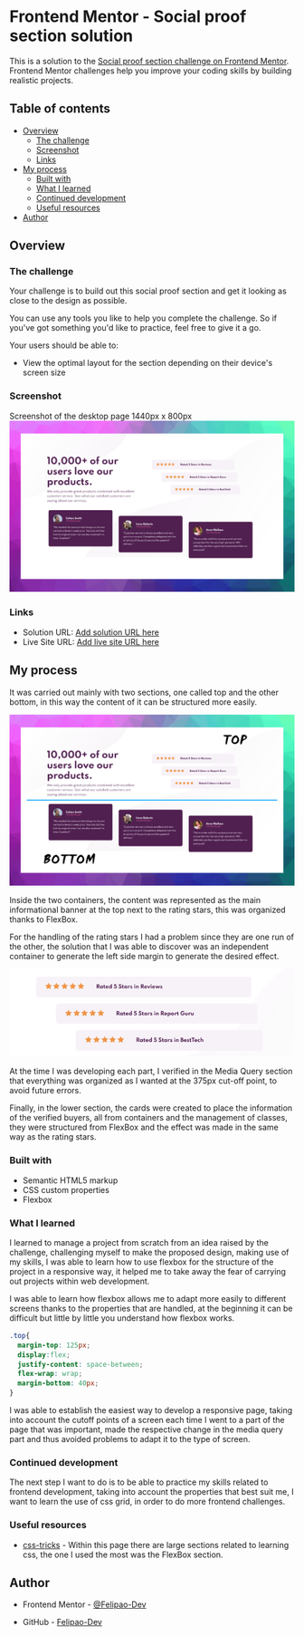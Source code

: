 # Frontend Mentor - Social proof section solution

This is a solution to the [Social proof section challenge on Frontend Mentor](https://www.frontendmentor.io/challenges/social-proof-section-6e0qTv_bA). Frontend Mentor challenges help you improve your coding skills by building realistic projects. 

## Table of contents

- [Overview](#overview)
  - [The challenge](#the-challenge)
  - [Screenshot](#screenshot)
  - [Links](#links)
- [My process](#my-process)
  - [Built with](#built-with)
  - [What I learned](#what-i-learned)
  - [Continued development](#continued-development)
  - [Useful resources](#useful-resources)
- [Author](#author)

## Overview

### The challenge

Your challenge is to build out this social proof section and get it looking as close to the design as possible.

You can use any tools you like to help you complete the challenge. So if you've got something you'd like to practice, feel free to give it a go.

Your users should be able to:

- View the optimal layout for the section depending on their device's screen size

### Screenshot

Screenshot of the desktop page 1440px x 800px 
![Screenshot of the desktop page ](./screenshots/Screenshot_desktop.png)



### Links

- Solution URL: [Add solution URL here](https://your-solution-url.com)
- Live Site URL: [Add live site URL here](https://your-live-site-url.com)

## My process

It was carried out mainly with two sections, one called top and the other bottom, in this way the content of it can be structured more easily. 

![Screenshot of the desktop page Top - Bot ](./screenshots/Top.png)

Inside the two containers, the content was represented as the main informational banner at the top next to the rating stars, this was organized thanks to FlexBox. 

For the handling of the rating stars I had a problem since they are one run of the other, the solution that I was able to discover was an independent container to generate the left side margin to generate the desired effect. 

![Screenshot of the desktop page Top - Bot ](./screenshots/raiting.png)

At the time I was developing each part, I verified in the Media Query section that everything was organized as I wanted at the 375px cut-off point, to avoid future errors. 

Finally, in the lower section, the cards were created to place the information of the verified buyers, all from containers and the management of classes, they were structured from FlexBox and the effect was made in the same way as the rating stars. 

### Built with

- Semantic HTML5 markup
- CSS custom properties
- Flexbox

### What I learned

I learned to manage a project from scratch from an idea raised by the challenge, challenging myself to make the proposed design, making use of my skills, I was able to learn how to use flexbox for the structure of the project in a responsive way, it helped me to take away the fear of carrying out projects within web development. 

I was able to learn how flexbox allows me to adapt more easily to different screens thanks to the properties that are handled, at the beginning it can be difficult but little by little you understand how flexbox works. 

```css
.top{
  margin-top: 125px;
  display:flex;
  justify-content: space-between;
  flex-wrap: wrap;
  margin-bottom: 40px;
}
```
I was able to establish the easiest way to develop a responsive page, taking into account the cutoff points of a screen each time I went to a part of the page that was important, made the respective change in the media query part and thus avoided problems to adapt it to the type of screen. 


### Continued development

The next step I want to do is to be able to practice my skills related to frontend development, taking into account the properties that best suit me, I want to learn the use of css grid, in order to do more frontend challenges. 

### Useful resources

- [css-tricks](https://css-tricks.com/) - Within this page there are large sections related to learning css, the one I used the most was the FlexBox section. 

## Author

- Frontend Mentor - [@Felipao-Dev](https://www.frontendmentor.io/profile/Felipao-Dev)

- GitHub - [Felipao-Dev](https://github.com/Felipao-Dev)
